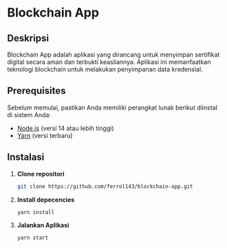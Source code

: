 # Blockchain App

## Deskripsi
Blockchain App adalah aplikasi yang dirancang untuk menyimpan sertifikat digital secara aman dan terbukti keasliannya. Aplikasi ini memanfaatkan teknologi blockchain untuk melakukan penyimpanan data kredensial.

## Prerequisites
Sebelum memulai, pastikan Anda memiliki perangkat lunak berikut diinstal di sistem Anda:

- [Node.js](https://nodejs.org/) (versi 14 atau lebih tinggi)
- [Yarn](https://yarnpkg.com/) (versi terbaru)

## Instalasi

1. **Clone repositori**
   ```bash
   git clone https://github.com/ferrol143/blockchain-app.git
2. **Install depecencies**
   ```bash
   yarn install
3. **Jalankan Aplikasi**
   ```bash
   yarn start
